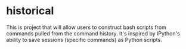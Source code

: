 # historical

This is project that will allow users to construct bash scripts from commands pulled from the command history.
It's inspired by IPython's ability to save sessions (specific commands) as Python scripts.
